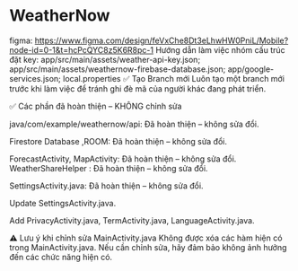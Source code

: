 # WeatherNow
figma:         https://www.figma.com/design/feVxChe8Dt3eLhwHW0PniL/Mobile?node-id=0-1&t=hcPcQYC8z5K6R8pc-1
Hướng dẫn làm việc nhóm
cấu trúc đặt key: app/src/main/assets/weather-api-key.json;
                  app/src/main/assets/weathernow-firebase-database.json;
                  app/google-services.json;
                  local.properties
✅ Tạo Branch mới
Luôn tạo một branch mới trước khi làm việc để tránh ghi đè mã của người khác đang phát triển.

✅ Các phần đã hoàn thiện – KHÔNG chỉnh sửa

java/com/example/weathernow/api: Đã hoàn thiện – không sửa đổi.

Firestore Database ,ROOM: Đã hoàn thiện – không sửa đổi.

ForecastActivity, MapActivity: Đã hoàn thiện – không sửa đổi.
WeatherShareHelper : Đã hoàn thiện – không sửa đổi.


SettingsActivity.java: Đã hoàn thiện – không sửa đổi.

Update SettingsActivity.java.

Add PrivacyActivity.java, TermActivity.java, LanguageActivity.java.

⚠️ Lưu ý khi chỉnh sửa MainActivity.java
Không được xóa các hàm hiện có trong MainActivity.java. Nếu cần chỉnh sửa, hãy đảm bảo không ảnh hưởng đến các chức năng hiện có.



